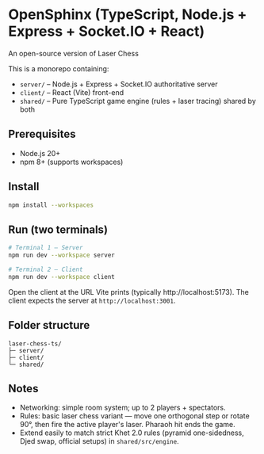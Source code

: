 # OpenSphinx (TypeScript, Node.js + Express + Socket.IO + React)
An open-source version of Laser Chess

This is a monorepo containing:

- `server/` – Node.js + Express + Socket.IO authoritative server
- `client/` – React (Vite) front-end
- `shared/` – Pure TypeScript game engine (rules + laser tracing) shared by both

## Prerequisites
- Node.js 20+
- npm 8+ (supports workspaces)

## Install
```bash
npm install --workspaces
```

## Run (two terminals)
```bash
# Terminal 1 – Server
npm run dev --workspace server

# Terminal 2 – Client
npm run dev --workspace client
```
Open the client at the URL Vite prints (typically http://localhost:5173). The client expects the server at `http://localhost:3001`.

## Folder structure
```
laser-chess-ts/
├─ server/
├─ client/
└─ shared/
```

## Notes
- Networking: simple room system; up to 2 players + spectators.
- Rules: basic laser chess variant — move one orthogonal step or rotate 90°, then fire the active player's laser. Pharaoh hit ends the game.
- Extend easily to match strict Khet 2.0 rules (pyramid one-sidedness, Djed swap, official setups) in `shared/src/engine`.
